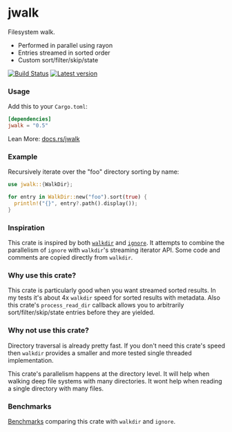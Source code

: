 jwalk
=======

Filesystem walk.

- Performed in parallel using rayon
- Entries streamed in sorted order 
- Custom sort/filter/skip/state

[![Build Status](https://travis-ci.org/Byron/jwalk.svg?branch=main)](https://travis-ci.org/Byron/jwalk)
[![Latest version](http://meritbadge.herokuapp.com/jwalk)](https://crates.io/crates/jwalk)

### Usage

Add this to your `Cargo.toml`:

```toml
[dependencies]
jwalk = "0.5"
```

Lean More: [docs.rs/jwalk](https://docs.rs/jwalk)

### Example

Recursively iterate over the "foo" directory sorting by name:

```rust
use jwalk::{WalkDir};

for entry in WalkDir::new("foo").sort(true) {
  println!("{}", entry?.path().display());
}
```

### Inspiration

This crate is inspired by both [`walkdir`](https://crates.io/crates/walkdir) and
[`ignore`](https://crates.io/crates/ignore). It attempts to combine the
parallelism of `ignore` with `walkdir`'s streaming iterator API. Some code and
comments are copied directly from `walkdir`.

### Why use this crate?

This crate is particularly good when you want streamed sorted results. In my
tests it's about 4x `walkdir` speed for sorted results with metadata. Also this
crate's `process_read_dir` callback allows you to arbitrarily
sort/filter/skip/state entries before they are yielded.

### Why not use this crate?

Directory traversal is already pretty fast. If you don't need this crate's speed
then `walkdir` provides a smaller and more tested single threaded
implementation.

This crate's parallelism happens at the directory level. It will help when
walking deep file systems with many directories. It wont help when reading a
single directory with many files.

### Benchmarks

[Benchmarks](https://github.com/jessegrosjean/jwalk/blob/main/benches/benchmarks.md)
comparing this crate with `walkdir` and `ignore`.
